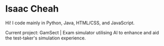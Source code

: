 # Isaac Cheah
Hi! I code mainly in Python, Java, HTML/CSS, and JavaScript.<br>

Current project: GamSect | Exam simulator utilising AI to enhance and aid the test-taker's simulation experience.<br>
